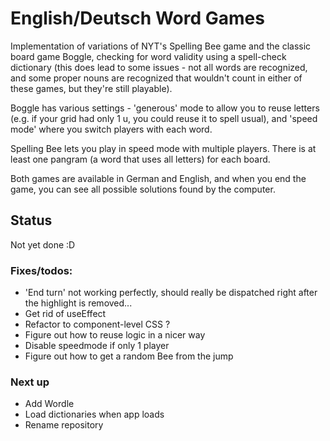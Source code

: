 # English/Deutsch Word Games

Implementation of variations of NYT's Spelling Bee game and the classic board game Boggle, checking for word validity using a spell-check dictionary (this does lead to some issues - not all words are recognized, and some proper nouns are recognized that wouldn't count in either of these games, but they're still playable).

Boggle has various settings - 'generous' mode to allow you to reuse letters (e.g. if your grid had only 1 u, you could reuse it to spell usual), and 'speed mode' where you switch players with each word.

Spelling Bee lets you play in speed mode with multiple players. There is at least one pangram (a word that uses all letters) for each board.

Both games are available in German and English, and when you end the game, you can see all possible solutions found by the computer.

## Status

Not yet done :D

### Fixes/todos:

- 'End turn' not working perfectly, should really be dispatched right after the highlight is removed...
- Get rid of useEffect
- Refactor to component-level CSS ?
- Figure out how to reuse logic in a nicer way
- Disable speedmode if only 1 player
- Figure out how to get a random Bee from the jump

### Next up

- Add Wordle
- Load dictionaries when app loads
- Rename repository
